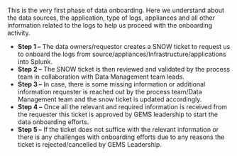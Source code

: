       
This is the very first phase of data onboarding. Here we understand about the data sources, the application, type of logs, appliances and all other information related to the logs to help us proceed with the onboarding activity.

- **Step 1 –** The data owners/requestor creates a SNOW ticket to request us to onboard the logs from source/appliances/Infrastructure/applications into Splunk.
- **Step 2 –** The SNOW ticket is then reviewed and validated by the process team in collaboration with Data Management team leads.
- **Step 3 –** In case, there is some missing information or additional information requester is reached out by the process team/Data Management team and the snow ticket is updated accordingly.
- **Step 4 –** Once all the relevant and required information is received from the requester this ticket is approved by GEMS leadership to start the data onboarding efforts.
- **Step 5 –** If the ticket does not suffice with the relevant information or there is any challenges with onboarding efforts due to any reasons the ticket is rejected/cancelled by GEMS Leadership.